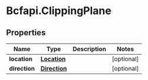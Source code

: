# Bcfapi.ClippingPlane

## Properties
Name | Type | Description | Notes
------------ | ------------- | ------------- | -------------
**location** | [**Location**](Location.md) |  | [optional] 
**direction** | [**Direction**](Direction.md) |  | [optional] 


